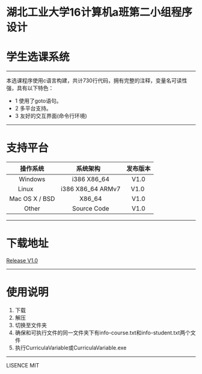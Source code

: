 # 湖北工业大学16计算机a班第二小组程序设计
# 学生选课系统


--- 

本选课程序使用c语言构建，共计730行代码，拥有完整的注释，变量名可读性强，具有以下特色：

* 1 使用了goto语句。
* 2 多平台支持。
* 3 友好的交互界面(命令行环境)

--- 

# 支持平台

| 操作系统        | 系统架构            | 发布版本 | 
|:--------------:|:------------------:|:-------:|
| Windows        | i386  X86_64       | V1.0    |
| Linux          | i386  X86_64 ARMv7 |  V1.0   |
| Mac OS X / BSD | X86_64             | V1.0    |
| Other          | Source Code        | V1.0    |

---

# 下载地址

[Release V1.0 ](https://github.com/Alleysakura/CourseDesign_17_1/releases)

--- 

# 使用说明

1. 下载
2. 解压 
3. 切换至文件夹 
4. 确保和可执行文件的同一文件夹下有info-course.txt和info-student.txt两个文件 
5. 执行CurriculaVariable或CurriculaVariable.exe 

--- 

  LISENCE MIT
